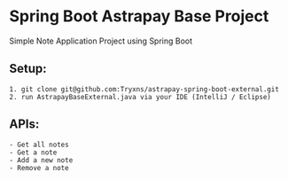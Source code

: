 # Spring Boot Astrapay Base Project
Simple Note Application Project using Spring Boot

## Setup:  
```
1. git clone git@github.com:Tryxns/astrapay-spring-boot-external.git
2. run AstrapayBaseExternal.java via your IDE (IntelliJ / Eclipse)
```

## APIs:
```
- Get all notes
- Get a note
- Add a new note
- Remove a note
```